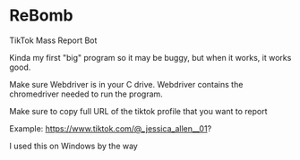 # ReBomb
TikTok Mass Report Bot

Kinda my first "big" program so it may be buggy, but when it works, it works good. 

Make sure Webdriver is in your C drive. Webdriver contains the chromedriver needed to run the program.

Make sure to copy full URL of the tiktok profile that you want to report

Example: https://www.tiktok.com/@_jessica_allen__01?

I used this on Windows by the way
